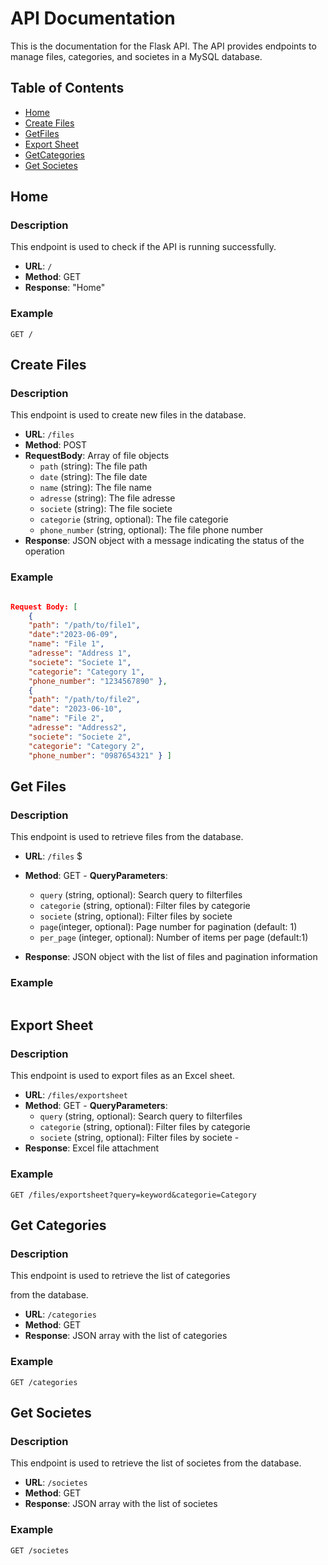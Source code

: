 # API Documentation

This is the documentation for the Flask API. The API provides endpoints
to manage files, categories, and societes in a MySQL database.

## Table of Contents

- [Home](#home)
- [Create Files](#create-files)
- [GetFiles](#get-files)
- [Export Sheet](#export-sheet)
- [GetCategories](#get-categories)
- [Get Societes](#get-societes)

## Home

### Description

This endpoint is used to check if the API is running successfully.

- **URL**: `/`
- **Method**: GET
- **Response**: "Home"

### Example

``` GET / ```

## Create Files

### Description

This endpoint is used to create new files in the database.

- **URL**: `/files`
- **Method**: POST
- **RequestBody**: Array of file objects
  - `path` (string): The file path 
  - `date` (string): The file date
  - `name` (string): The file name 
  - `adresse` (string): The file adresse
  - `societe` (string): The file societe
  - `categorie` (string, optional): The file categorie
  - `phone_number` (string, optional): The file phone number
- **Response**: JSON object with a message indicating the status of the operation

### Example

```json POST /files

Request Body: [
    { 
    "path": "/path/to/file1", 
    "date":"2023-06-09", 
    "name": "File 1",
    "adresse": "Address 1",
    "societe": "Societe 1",
    "categorie": "Category 1",
    "phone_number": "1234567890" }, 
    {
    "path": "/path/to/file2",
    "date": "2023-06-10",
    "name": "File 2",
    "adresse": "Address2",
    "societe": "Societe 2",
    "categorie": "Category 2",
    "phone_number": "0987654321" } ]
 ```

## Get Files

### Description

This endpoint is used to retrieve files from the database.

- **URL**: `/files`  $
- **Method**: GET - **QueryParameters**:  
  - `query` (string, optional): Search query to filterfiles
  - `categorie` (string, optional): Filter files by categorie
  - `societe` (string, optional): Filter files by societe
  - `page`(integer, optional): Page number for pagination (default: 1)
  - `per_page` (integer, optional): Number of items per page (default:1)
  
- **Response**: JSON object with the list of files and pagination information

### Example

``` GET /files?query=keyword&categorie=Category&page=1&per_page=10
```

## Export Sheet

### Description

This endpoint is used to export files as an Excel sheet.

- **URL**: `/files/exportsheet`
- **Method**: GET - **QueryParameters**:
  - `query` (string, optional): Search query to filterfiles
  - `categorie` (string, optional): Filter files by categorie
  - `societe` (string, optional): Filter files by societe -
- **Response**: Excel file attachment

### Example

``` GET /files/exportsheet?query=keyword&categorie=Category ```

## Get Categories

### Description

This endpoint is used to retrieve the list of categories

from the database.

- **URL**: `/categories`
- **Method**: GET
- **Response**: JSON array with the list of categories

### Example

``` GET /categories ```

## Get Societes

### Description

This endpoint is used to retrieve the list of societes from the
database.

- **URL**: `/societes`
- **Method**: GET
- **Response**: JSON array with the list of societes

### Example

``` GET /societes ```
